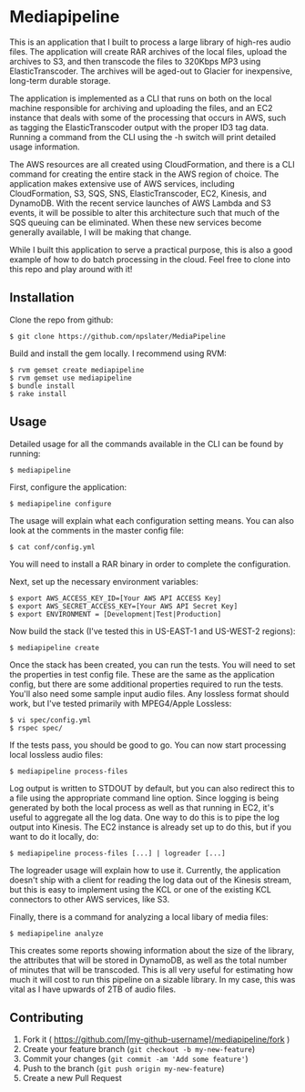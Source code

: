 # Mediapipeline

  This is an application that I built to process a large library of high-res audio files.  The application will create RAR archives
  of the local files, upload the archives to S3, and then transcode the files to 320Kbps MP3 using  ElasticTranscoder.  The archives
  will be aged-out to Glacier for inexpensive, long-term durable storage.
  
  The application is implemented as a CLI that runs on both on the local machine responsible for archiving and uploading the files, and an EC2 instance that
  deals with some of the processing that occurs in AWS, such as tagging the ElasticTranscoder output with the proper ID3 tag data.  Running a command from the CLI
  using the -h switch will print detailed usage information.
  
  The AWS resources are all created using CloudFormation, and there is a CLI command for creating the entire stack in the AWS region of choice.  The application makes
  extensive use of AWS services, including CloudFormation, S3, SQS, SNS, ElasticTranscoder, EC2, Kinesis, and DynamoDB.  With the recent service launches of AWS Lambda and
  S3 events, it will be possible to alter this architecture such that much of the SQS queuing can be eliminated.  When these new services become generally available,
  I will be making that change.
  
  While I built this application to serve a practical purpose, this is also a good example of how to do batch processing in the cloud.  Feel free to clone into this repo and play around with
  it!

## Installation

Clone the repo from github:

    $ git clone https://github.com/npslater/MediaPipeline
    
Build and install the gem locally.  I recommend using RVM:

    $ rvm gemset create mediapipeline
    $ rvm gemset use mediapipeline
    $ bundle install
    $ rake install

## Usage

Detailed usage for all the commands available in the CLI can be found by running:

    $ mediapipeline
    
First, configure the application:

    $ mediapipeline configure
    
The usage will explain what each configuration setting means.  You can also look at the comments in the master config file:

    $ cat conf/config.yml
    
You will need to install a RAR binary in order to complete the configuration.
    
Next, set up the necessary environment variables:

    $ export AWS_ACCESS_KEY_ID=[Your AWS API ACCESS Key]
    $ export AWS_SECRET_ACCESS_KEY=[Your AWS API Secret Key]
    $ export ENVIRONMENT = [Development|Test|Production]
    
Now build the stack (I've tested this in US-EAST-1 and US-WEST-2 regions):

    $ mediapipeline create
    
Once the stack has been created, you can run the tests.  You will need to set the properties in test config file.  These are the same as the application config, but
there are some additional properties required to run the tests.  You'll also need some sample input audio files.  Any lossless format should work, but I've tested
primarily with MPEG4/Apple Lossless:

    $ vi spec/config.yml
    $ rspec spec/
    
If the tests pass, you should be good to go.  You can now start processing local lossless audio files:

    $ mediapipeline process-files
    
Log output is written to STDOUT by default, but you can also redirect this to a file using the appropriate command line option.  Since logging is being generated by both the
local process as well as that running in EC2, it's useful to aggregate all the log data.  One way to do this is to pipe the log output into Kinesis.  The EC2 instance is
already set up to do this, but if you want to do it locally, do:

    $ mediapipeline process-files [...] | logreader [...]
    
The logreader usage will explain how to use it.  Currently, the application doesn't ship with a client for reading the log data out of the Kinesis stream, but
this is easy to implement using the KCL or one of the existing KCL connectors to other AWS services, like S3.

Finally, there is a command for analyzing a local libary of media files:

    $ mediapipeline analyze
    
This creates some reports showing information about the size of the library, the attributes that will be stored in DynamoDB, as well as the total number
of minutes that will be transcoded.  This is all very useful for estimating how much it will cost to run this pipeline on a sizable library.  In my case,
this was vital as I have upwards of 2TB of audio files.

## Contributing

1. Fork it ( https://github.com/[my-github-username]/mediapipeline/fork )
2. Create your feature branch (`git checkout -b my-new-feature`)
3. Commit your changes (`git commit -am 'Add some feature'`)
4. Push to the branch (`git push origin my-new-feature`)
5. Create a new Pull Request
